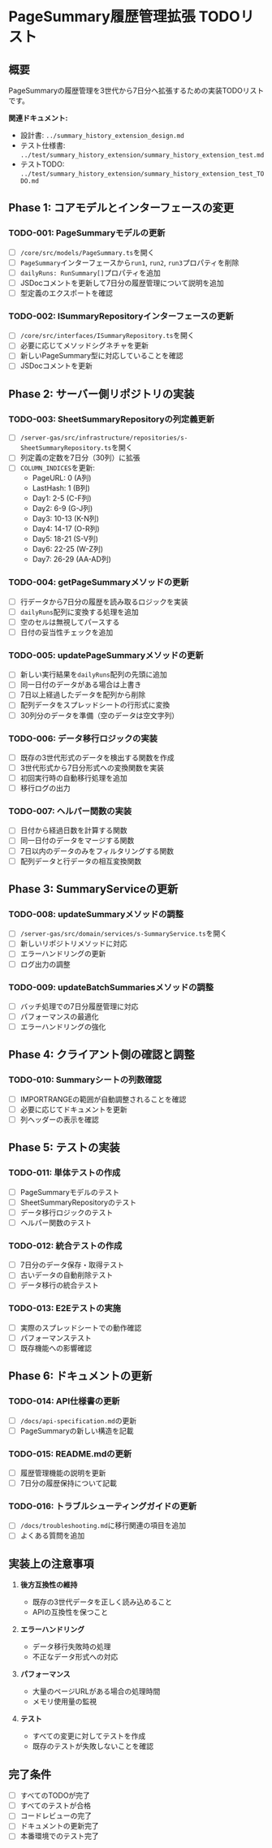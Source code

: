 # PageSummary履歴管理拡張 TODOリスト

## 概要
PageSummaryの履歴管理を3世代から7日分へ拡張するための実装TODOリストです。

**関連ドキュメント:**
- 設計書: `../summary_history_extension_design.md`
- テスト仕様書: `../test/summary_history_extension/summary_history_extension_test.md`
- テストTODO: `../test/summary_history_extension/summary_history_extension_test_TODO.md`

## Phase 1: コアモデルとインターフェースの変更

### TODO-001: PageSummaryモデルの更新
- [ ] `/core/src/models/PageSummary.ts`を開く
- [ ] `PageSummary`インターフェースから`run1`, `run2`, `run3`プロパティを削除
- [ ] `dailyRuns: RunSummary[]`プロパティを追加
- [ ] JSDocコメントを更新して7日分の履歴管理について説明を追加
- [ ] 型定義のエクスポートを確認

### TODO-002: ISummaryRepositoryインターフェースの更新
- [ ] `/core/src/interfaces/ISummaryRepository.ts`を開く
- [ ] 必要に応じてメソッドシグネチャを更新
- [ ] 新しいPageSummary型に対応していることを確認
- [ ] JSDocコメントを更新

## Phase 2: サーバー側リポジトリの実装

### TODO-003: SheetSummaryRepositoryの列定義更新
- [ ] `/server-gas/src/infrastructure/repositories/s-SheetSummaryRepository.ts`を開く
- [ ] 列定義の定数を7日分（30列）に拡張
- [ ] `COLUMN_INDICES`を更新:
  - PageURL: 0 (A列)
  - LastHash: 1 (B列)
  - Day1: 2-5 (C-F列)
  - Day2: 6-9 (G-J列)
  - Day3: 10-13 (K-N列)
  - Day4: 14-17 (O-R列)
  - Day5: 18-21 (S-V列)
  - Day6: 22-25 (W-Z列)
  - Day7: 26-29 (AA-AD列)

### TODO-004: getPageSummaryメソッドの更新
- [ ] 行データから7日分の履歴を読み取るロジックを実装
- [ ] `dailyRuns`配列に変換する処理を追加
- [ ] 空のセルは無視してパースする
- [ ] 日付の妥当性チェックを追加

### TODO-005: updatePageSummaryメソッドの更新
- [ ] 新しい実行結果を`dailyRuns`配列の先頭に追加
- [ ] 同一日付のデータがある場合は上書き
- [ ] 7日以上経過したデータを配列から削除
- [ ] 配列データをスプレッドシートの行形式に変換
- [ ] 30列分のデータを準備（空のデータは空文字列）

### TODO-006: データ移行ロジックの実装
- [ ] 既存の3世代形式のデータを検出する関数を作成
- [ ] 3世代形式から7日分形式への変換関数を実装
- [ ] 初回実行時の自動移行処理を追加
- [ ] 移行ログの出力

### TODO-007: ヘルパー関数の実装
- [ ] 日付から経過日数を計算する関数
- [ ] 同一日付のデータをマージする関数
- [ ] 7日以内のデータのみをフィルタリングする関数
- [ ] 配列データと行データの相互変換関数

## Phase 3: SummaryServiceの更新

### TODO-008: updateSummaryメソッドの調整
- [ ] `/server-gas/src/domain/services/s-SummaryService.ts`を開く
- [ ] 新しいリポジトリメソッドに対応
- [ ] エラーハンドリングの更新
- [ ] ログ出力の調整

### TODO-009: updateBatchSummariesメソッドの調整
- [ ] バッチ処理での7日分履歴管理に対応
- [ ] パフォーマンスの最適化
- [ ] エラーハンドリングの強化

## Phase 4: クライアント側の確認と調整

### TODO-010: Summaryシートの列数確認
- [ ] IMPORTRANGEの範囲が自動調整されることを確認
- [ ] 必要に応じてドキュメントを更新
- [ ] 列ヘッダーの表示を確認

## Phase 5: テストの実装

### TODO-011: 単体テストの作成
- [ ] PageSummaryモデルのテスト
- [ ] SheetSummaryRepositoryのテスト
- [ ] データ移行ロジックのテスト
- [ ] ヘルパー関数のテスト

### TODO-012: 統合テストの作成
- [ ] 7日分のデータ保存・取得テスト
- [ ] 古いデータの自動削除テスト
- [ ] データ移行の統合テスト

### TODO-013: E2Eテストの実施
- [ ] 実際のスプレッドシートでの動作確認
- [ ] パフォーマンステスト
- [ ] 既存機能への影響確認

## Phase 6: ドキュメントの更新

### TODO-014: API仕様書の更新
- [ ] `/docs/api-specification.md`の更新
- [ ] PageSummaryの新しい構造を記載

### TODO-015: README.mdの更新
- [ ] 履歴管理機能の説明を更新
- [ ] 7日分の履歴保持について記載

### TODO-016: トラブルシューティングガイドの更新
- [ ] `/docs/troubleshooting.md`に移行関連の項目を追加
- [ ] よくある質問を追加

## 実装上の注意事項

1. **後方互換性の維持**
   - 既存の3世代データを正しく読み込めること
   - APIの互換性を保つこと

2. **エラーハンドリング**
   - データ移行失敗時の処理
   - 不正なデータ形式への対応

3. **パフォーマンス**
   - 大量のページURLがある場合の処理時間
   - メモリ使用量の監視

4. **テスト**
   - すべての変更に対してテストを作成
   - 既存のテストが失敗しないことを確認

## 完了条件

- [ ] すべてのTODOが完了
- [ ] すべてのテストが合格
- [ ] コードレビューの完了
- [ ] ドキュメントの更新完了
- [ ] 本番環境でのテスト完了